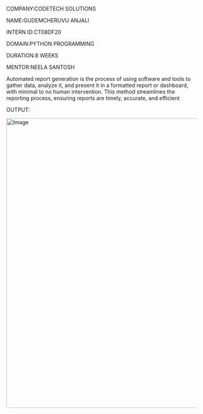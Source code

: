 COMPANY:CODETECH SOLUTIONS

NAME:GUDEMCHERUVU ANJALI

INTERN ID:CT08DF20

DOMAIN:PYTHON PROGRAMMING

DURATION:8 WEEKS

MENTOR:NEELA SANTOSH

Automated report generation is the process of using software and tools to gather data, analyze it, and present it in a formatted report or dashboard, with minimal to no human intervention. This method streamlines the reporting process, ensuring reports are timely, accurate, and efficient

OUTPUT:

<img width="1366" height="768" alt="Image" src="https://github.com/user-attachments/assets/81b47ad9-14b4-44d7-a1b6-85882a27636c" />

